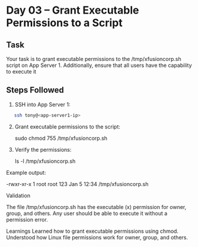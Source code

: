# Day 03 – Grant Executable Permissions to a Script

## Task
Your task is to grant executable permissions to the /tmp/xfusioncorp.sh script on App Server 1. Additionally, ensure that all users have the capability to execute it

## Steps Followed

1. SSH into App Server 1:
```bash
   ssh tony@<app-server1-ip>
```

2. Grant executable permissions to the script:
   
   sudo chmod 755 /tmp/xfusioncorp.sh

3. Verify the permissions:

   ls -l /tmp/xfusioncorp.sh

Example output:

-rwxr-xr-x 1 root root 123 Jan 5 12:34 /tmp/xfusioncorp.sh

Validation

The file /tmp/xfusioncorp.sh has the executable (x) permission for owner, group, and others.
Any user should be able to execute it without a permission error.

Learnings
Learned how to grant executable permissions using chmod.
Understood how Linux file permissions work for owner, group, and others.


